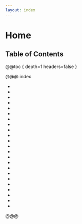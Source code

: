 ```yaml
---
layout: index
---
```

# Home

## Table of Contents

@@toc { depth=1 headers=false }

@@@ index
 
* [ ](android/index.md)
* [ ](aws/index.md)
* [ ](chef/index.md)
* [ ](crypto/index.md)
* [ ](docker/index.md)
* [ ](english/index.md)
* [ ](git/index.md)
* [ ](gitolite/index.md)
* [ ](octave/index.md)
* [ ](hadoop/index.md)
* [ ](haproxy/index.md)
* [ ](haskell/index.md)
* [ ](httpd/index.md)
* [ ](java/index.md)
* [ ](machine_learning/index.md)
* [ ](mahout/index.md)
* [ ](math/index.md)
* [ ](mysql/index.md)
* [ ](oracle/index.md)
* [ ](pgsql/index.md)
* [ ](play/index.md)
* [ ](postfix/index.md)
* [ ](vagrant/index.md)

@@@
